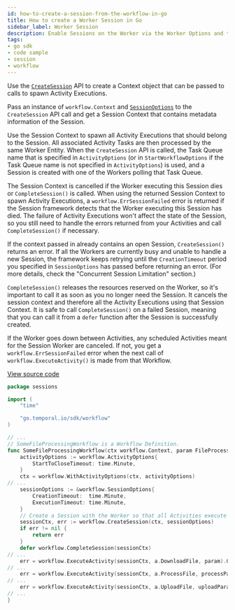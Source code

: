 ```yaml
---
id: how-to-create-a-session-from-the-workflow-in-go
title: How to create a Worker Session in Go
sidebar_label: Worker Session
description: Enable Sessions on the Worker via the Worker Options and then use the `CreateSession` API to create a Context object that can be passed to the calls to spawn Activity Executions.
tags:
- go sdk
- code sample
- session
- workflow
---
```


<!-- DO NOT EDIT THIS FILE DIRECTLY.
THIS FILE IS GENERATED from https://github.com/temporalio/documentation-samples-go/blob/tag-fmt/sessions/workflow_dacx.go. -->

Use the [`CreateSession`](https://pkg.go.dev/go.temporal.io/sdk/workflow#CreateSession) API to create a Context object that can be passed to calls to spawn Activity Executions.

Pass an instance of `workflow.Context` and [`SessionOptions`](https://pkg.go.dev/go.temporal.io/sdk/workflow#SessionOptions) to the `CreateSession` API call and get a Session Context that contains metadata information of the Session.

Use the Session Context to spawn all Activity Executions that should belong to the Session.
All associated Activity Tasks are then processed by the same Worker Entity.
When the `CreateSession` API is called, the Task Queue name that is specified in `ActivityOptions` (or in `StartWorkflowOptions` if the Task Queue name is not specified in `ActivityOptions`) is used, and a Session is created with one of the Workers polling that Task Queue.

The Session Context is cancelled if the Worker executing this Session dies or `CompleteSession()` is called.
When using the returned Session Context to spawn Activity Executions, a `workflow.ErrSessionFailed` error is returned if the Session framework detects that the Worker executing this Session has died.
The failure of Activity Executions won't affect the state of the Session, so you still need to handle the errors returned from your Activities and call `CompleteSession()` if necessary.

If the context passed in already contains an open Session, `CreateSession()` returns an error.
If all the Workers are currently busy and unable to handle a new Session, the framework keeps retrying until the `CreationTimeout` period you specified in `SessionOptions` has passed before returning an error.
(For more details, check the "Concurrent Session Limitation" section.)

`CompleteSession()` releases the resources reserved on the Worker, so it's important to call it as soon as you no longer need the Session.
It cancels the session context and therefore all the Activity Executions using that Session Context.
It is safe to call `CompleteSession()` on a failed Session, meaning that you can call it from a `defer` function after the Session is successfully created.

If the Worker goes down between Activities, any scheduled Activities meant for the Session Worker are canceled.
If not, you get a `workflow.ErrSessionFailed` error when the next call of `workflow.ExecuteActivity()` is made from that Workflow.

<a class="dacx-source-link" href="https://github.com/temporalio/documentation-samples-go/blob/tag-fmt/sessions/workflow_dacx.go">View source code</a>

```go
package sessions

import (
	"time"

	"go.temporal.io/sdk/workflow"
)

// ...
// SomeFileProcessingWorkflow is a Workflow Definition.
func SomeFileProcessingWorkflow(ctx workflow.Context, param FileProcessingWFParam) error {
	activityOptions := workflow.ActivityOptions{
		StartToCloseTimeout: time.Minute,
	}
	ctx = workflow.WithActivityOptions(ctx, activityOptions)
// ...
	sessionOptions := &workflow.SessionOptions{
		CreationTimeout:  time.Minute,
		ExecutionTimeout: time.Minute,
	}
	// Create a Session with the Worker so that all Activities execute with the same Worker.
	sessionCtx, err := workflow.CreateSession(ctx, sessionOptions)
	if err != nil {
		return err
	}
	defer workflow.CompleteSession(sessionCtx)
// ...
	err = workflow.ExecuteActivity(sessionCtx, a.DownloadFile, param).Get(sessionCtx, &downloadResult)
// ...
	err = workflow.ExecuteActivity(sessionCtx, a.ProcessFile, processParam).Get(sessionCtx, &processResult)
// ...
	err = workflow.ExecuteActivity(sessionCtx, a.UploadFile, uploadParam).Get(sessionCtx, nil)
// ...
}
```
